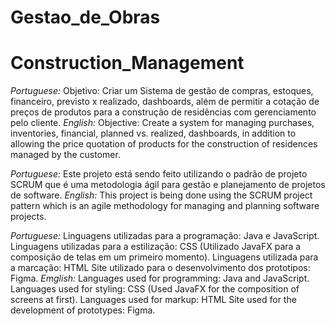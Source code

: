 # Gestao_de_Obras
# Construction_Management

 *Portuguese:* Objetivo: Criar um Sistema de gestão de compras, estoques, financeiro, previsto x realizado, dashboards, além de permitir a cotação de preços de produtos para a construção de residências com gerenciamento pelo cliente.
*English:* Objective: Create a system for managing purchases, inventories, financial, planned vs. realized, dashboards, in addition to allowing the price quotation of products for the construction of residences managed by the customer.

*Portuguese:* Este projeto está sendo feito utilizando o padrão de projeto SCRUM que é uma metodologia ágil para gestão e planejamento de projetos de software.
*English:* This project is being done using the SCRUM project pattern which is an agile methodology for managing and planning software projects.

*Portuguese:*
Linguagens utilizadas para a programação: Java e JavaScript.
Linguagens utilizadas para a estilização: CSS (Utilizado JavaFX para a composição de telas em um primeiro momento).
Linguagens utilizada para a marcação: HTML
Site utilizado para o desenvolvimento dos prototipos: Figma.
*Emglish:*
Languages used for programming: Java and JavaScript.
Languages used for styling: CSS (Used JavaFX for the composition of screens at first).
Languages used for markup: HTML
Site used for the development of prototypes: Figma.

